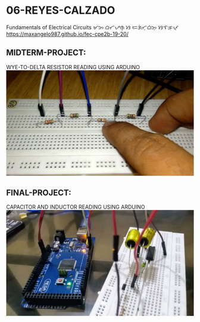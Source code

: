 # 06-REYES-CALZADO
Fundamentals of Electrical Circuits ᜋᜅ ᜊᜆᜌᜈ᜔ ᜐ ᜇᜄᜒᜆ᜔ᜊᜒᜅ᜔ ᜐᜎᜒᜃᜓᜉ᜔ https://maxangelo987.github.io/fec-cpe2b-19-20/
## MIDTERM-PROJECT:
WYE-TO-DELTA RESISTOR READING USING ARDUINO
<br>
[![INSERT YOUR PICTURE HERE](https://github.com/BSCPE-2A-EE-1-TERM-1-S-Y-19-20/06-REYES-CALZADO/blob/master/MIDTERM-PROJECT.png)]()

## FINAL-PROJECT:
CAPACITOR AND INDUCTOR READING USING ARDUINO
<br>
[![INSERT YOUR FRITZING PICTURE HERE](https://github.com/BSCPE-2A-EE-1-TERM-1-S-Y-19-20/06-REYES-CALZADO/blob/master/FINAL-PROJECT.png)]()
